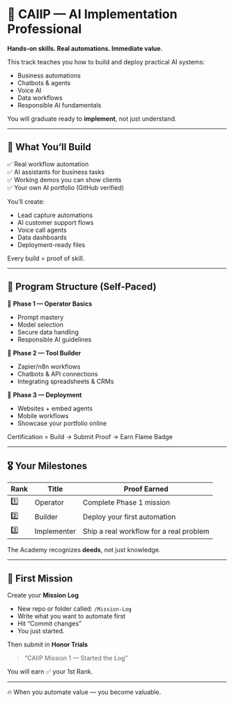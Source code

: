 # 🔧 CAIIP — AI Implementation Professional

**Hands-on skills. Real automations. Immediate value.**

This track teaches you how to build and deploy practical AI systems:
- Business automations
- Chatbots & agents
- Voice AI
- Data workflows
- Responsible AI fundamentals

You will graduate ready to **implement**, not just understand.

---

## 🧱 What You’ll Build

✅ Real workflow automation  
✅ AI assistants for business tasks  
✅ Working demos you can show clients  
✅ Your own AI portfolio (GitHub verified)

You’ll create:
- Lead capture automations
- AI customer support flows
- Voice call agents
- Data dashboards
- Deployment-ready files

Every build = proof of skill.

---

## 🧪 Program Structure (Self-Paced)

📍 **Phase 1 — Operator Basics**
- Prompt mastery  
- Model selection  
- Secure data handling  
- Responsible AI guidelines  

📍 **Phase 2 — Tool Builder**
- Zapier/n8n workflows  
- Chatbots & API connections  
- Integrating spreadsheets & CRMs  

📍 **Phase 3 — Deployment**
- Websites + embed agents  
- Mobile workflows  
- Showcase your portfolio online  

Certification = Build → Submit Proof → Earn Flame Badge

---

## 🎖️ Your Milestones

| Rank | Title | Proof Earned |
|------|------|--------------|
| 1️⃣ | Operator | Complete Phase 1 mission |
| 2️⃣ | Builder | Deploy your first automation |
| 3️⃣ | Implementer | Ship a real workflow for a real problem |

The Academy recognizes **deeds**, not just knowledge.

---

## 📝 First Mission

Create your **Mission Log**
- New repo or folder called: `/Mission-Log`
- Write what you want to automate first
- Hit “Commit changes”
- You just started.

Then submit in **Honor Trials**
> “CAIIP Mission 1 — Started the Log”

You will earn ✅ your 1st Rank.

---

🔥 When you automate value — you become valuable.
